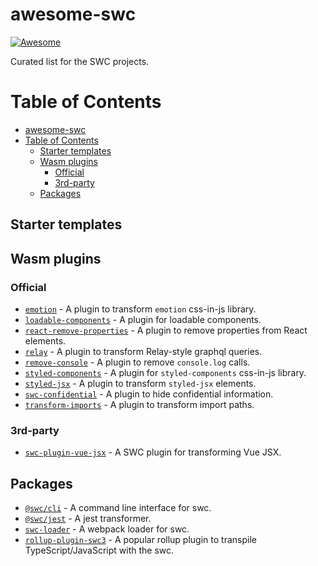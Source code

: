 # awesome-swc

[![Awesome](https://cdn.rawgit.com/sindresorhus/awesome/d7305f38d29fed78fa85652e3a63e154dd8e8829/media/badge.svg)](https://github.com/sindresorhus/awesome)

Curated list for the SWC projects.

# Table of Contents

- [awesome-swc](#awesome-swc)
- [Table of Contents](#table-of-contents)
  - [Starter templates](#starter-templates)
  - [Wasm plugins](#wasm-plugins)
    - [Official](#official)
    - [3rd-party](#3rd-party)
  - [Packages](#packages)


## Starter templates
 

## Wasm plugins

### Official

 - [`emotion`](https://github.com/swc-project/plugins/blob/main/packages/emotion) - A plugin to transform `emotion` css-in-js library.
 - [`loadable-components`](https://github.com/swc-project/plugins/tree/main/packages/loadable-components) - A plugin for loadable components.
 - [`react-remove-properties`](https://github.com/swc-project/plugins/tree/main/packages/react-remove-properties) - A plugin to remove properties from React elements.
 - [`relay`](https://github.com/swc-project/plugins/tree/main/packages/relay) - A plugin to transform Relay-style graphql queries.
 - [`remove-console`](https://github.com/swc-project/plugins/tree/main/packages/remove-console)  - A plugin to remove `console.log` calls.
 - [`styled-components`](https://github.com/swc-project/plugins/tree/main/packages/styled-components) - A plugin for `styled-components` css-in-js library.
 - [`styled-jsx`](https://github.com/swc-project/plugins/tree/main/packages/styled-jsx) - A plugin to transform `styled-jsx` elements.
 - [`swc-confidential`](https://github.com/swc-project/plugins/tree/main/packages/swc-confidential) - A plugin to hide confidential information.
 - [`transform-imports`](https://github.com/swc-project/plugins/tree/main/packages/transform-imports) - A plugin to transform import paths.

### 3rd-party

- [`swc-plugin-vue-jsx`](https://github.com/g-plane/swc-plugin-vue-jsx) - A SWC plugin for transforming Vue JSX.

## Packages

 - [`@swc/cli`](https://github.com/swc-project/pkgs/tree/main/packages/cli) - A command line interface for swc.
 - [`@swc/jest`](https://github.com/swc-project/pkgs/tree/main/packages/jest) - A jest transformer.
 - [`swc-loader`](https://github.com/swc-project/pkgs/tree/main/packages/swc-loader) - A webpack loader for swc.
 - [`rollup-plugin-swc3`](https://www.npmjs.com/package/rollup-plugin-swc3) - A popular rollup plugin to transpile TypeScript/JavaScript with the swc.
